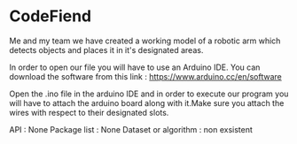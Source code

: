 # CodeFiend
Me and my team we have created a working model of a robotic arm which detects objects and places it in it's designated areas.

In order to open our file you will have to use an Arduino IDE.
You can download the software from this link : https://www.arduino.cc/en/software

Open the .ino file in the arduino IDE and in order to execute our program you will have to attach the arduino board along with it.Make sure you attach the wires with respect to their designated slots.



 API : None
 Package list : None
 Dataset or algorithm : non exsistent
